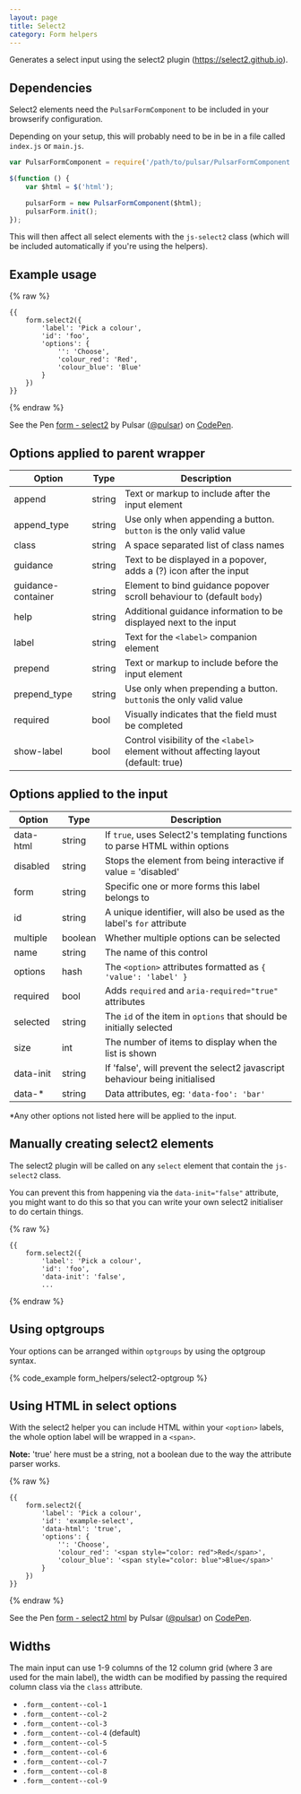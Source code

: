```yaml
---
layout: page
title: Select2
category: Form helpers
---
```


Generates a select input using the select2 plugin (https://select2.github.io).

## Dependencies

Select2 elements need the `PulsarFormComponent` to be included in your browserify configuration.

Depending on your setup, this will probably need to be in be in a file called `index.js` or `main.js`.

```javascript
var PulsarFormComponent = require('/path/to/pulsar/PulsarFormComponent');

$(function () {
    var $html = $('html');

    pulsarForm = new PulsarFormComponent($html);
    pulsarForm.init();
});
```

This will then affect all select elements with the `js-select2` class (which will be included automatically if you're using the helpers).

## Example usage

{% raw %}
```twig
{{
    form.select2({
        'label': 'Pick a colour',
        'id': 'foo',
        'options': {
            '': 'Choose',
            'colour_red': 'Red',
            'colour_blue': 'Blue'
        }
    })
}}
```
{% endraw %}

<p data-height="150" data-theme-id="24005" data-slug-hash="VKjjXL" data-default-tab="result" data-user="pulsar" data-embed-version="2" class="codepen">See the Pen <a href="http://codepen.io/pulsar/pen/VKjjXL/">form - select2</a> by Pulsar (<a href="http://codepen.io/pulsar">@pulsar</a>) on <a href="http://codepen.io">CodePen</a>.</p><script async src="//assets.codepen.io/assets/embed/ei.js"></script>

## Options applied to parent wrapper

Option       | Type    | Description
------------ | ------- | --------------------------------------------------------
append       | string | Text or markup to include after the input element
append_type  | string | Use only when appending a button. `button` is the only valid value
class        | string  | A space separated list of class names
guidance     | string  | Text to be displayed in a popover, adds a (?) icon after the input
guidance-container | string | Element to bind guidance popover scroll behaviour to (default `body`)
help         | string  | Additional guidance information to be displayed next to the input
label        | string  | Text for the `<label>` companion element
prepend      | string | Text or markup to include before the input element
prepend_type | string | Use only when prepending a button. `button`is the only valid value
required     | bool    | Visually indicates that the field must be completed
show-label   | bool    | Control visibility of the `<label>` element without affecting layout (default: true)

## Options applied to the input

Option      | Type    | Description
----------- | ------- | --------------------------------------------------------
data-html   | string  | If `true`, uses Select2's templating functions to parse HTML within options
disabled    | string  | Stops the element from being interactive if value = 'disabled'
form        | string  | Specific one or more forms this label belongs to
id          | string  | A unique identifier, will also be used as the label's `for` attribute
multiple    | boolean | Whether multiple options can be selected
name        | string  | The name of this control
options     | hash    | The `<option>` attributes formatted as `{ 'value': 'label' }`
required    | bool    | Adds `required` and `aria-required="true"` attributes
selected    | string  | The `id` of the item in `options` that should be initially selected
size        | int     | The number of items to display when the list is shown
data-init   | string  | If 'false', will prevent the select2 javascript behaviour being initialised
data-*      | string  | Data attributes, eg: `'data-foo': 'bar'`

*Any other options not listed here will be applied to the input.

## Manually creating select2 elements

The select2 plugin will be called on any `select` element that contain the `js-select2` class.

You can prevent this from happening via the `data-init="false"` attribute, you might want to do this so that you can write your own select2 initialiser to do certain things.

{% raw %}
```twig
{{
    form.select2({
        'label': 'Pick a colour',
        'id': 'foo',
        'data-init': 'false',
        ...
```
{% endraw %}

## Using optgroups

Your options can be arranged within `optgroups` by using the optgroup syntax.

{% code_example form_helpers/select2-optgroup %}

## Using HTML in select options

With the select2 helper you can include HTML within your `<option>` labels, the whole option label will be wrapped in a `<span>`.

**Note:** 'true' here must be a string, not a boolean due to the way the attribute parser works.

{% raw %}
```twig
{{
    form.select2({
        'label': 'Pick a colour',
        'id': 'example-select',
        'data-html': 'true',
        'options': {
            '': 'Choose',
            'colour_red': '<span style="color: red">Red</span>',
            'colour_blue': '<span style="color: blue">Blue</span>'
        }
    })
}}
```
{% endraw %}

<p data-height="150" data-theme-id="24005" data-slug-hash="zKBoBw" data-default-tab="result" data-user="pulsar" data-embed-version="2" class="codepen">See the Pen <a href="http://codepen.io/pulsar/pen/zKBoBw/">form - select2 html</a> by Pulsar (<a href="http://codepen.io/pulsar">@pulsar</a>) on <a href="http://codepen.io">CodePen</a>.</p><script async src="//assets.codepen.io/assets/embed/ei.js"></script>

## Widths

The main input can use 1-9 columns of the 12 column grid (where 3 are used for the main label), the width can be modified by passing the required column class via the `class` attribute.

* `.form__content--col-1`
* `.form__content--col-2`
* `.form__content--col-3`
* `.form__content--col-4` (default)
* `.form__content--col-5`
* `.form__content--col-6`
* `.form__content--col-7`
* `.form__content--col-8`
* `.form__content--col-9`
